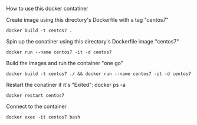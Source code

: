 How to use this docker contatiner


Create image using this directory's Dockerfile with a tag "centos7"
```
docker build -t centos7 .
```

Spin up the conatiner using this directory's Dockerfile image "centos7"
```
docker run --name centos7 -it -d centos7
```


Build the images and run the container "one go"
```
docker build -t centos7 ./ && docker run --name centos7 -it -d centos7
```

Restart the conatiner if it's "Exited": docker ps -a
```
docker restart centos7
```

Connect to the container
```
docker exec -it centos7 bash
```
